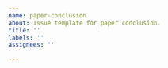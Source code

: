 ```yaml
---
name: paper-conclusion
about: Issue template for paper conclusion.
title: ''
labels: ''
assignees: ''

---
```



